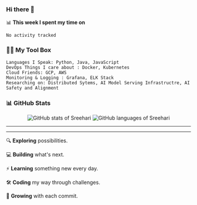 ### Hi there 👋

📊 __This week I spent my time on__
<!--START_SECTION:waka-->
```text
No activity tracked
```
<!--END_SECTION:waka-->

### 👨‍💻 My Tool Box
```
Languages I Speak: Python, Java, JavaScript
DevOps Things I care about : Docker, Kubernetes
Cloud Friends: GCP, AWS   
Monitoring & Logging : Grafana, ELK Stack
Researching on: Distributed Sytems, AI Model Serving Infrastructre, AI Safety and Alignment
```

### 📊 GitHub Stats

<p align="center">
  <img src="https://raw.githubusercontent.com/SREEHARI-M-S/github-stats-transparent/a040096dee7c51d27c619311f00a790d125f42a9/generated/overview.svg" alt="GitHub stats of Sreehari" /> 
  <img src="https://raw.githubusercontent.com/SREEHARI-M-S/github-stats-transparent/a040096dee7c51d27c619311f00a790d125f42a9/generated/languages.svg" alt="GitHub languages of Sreehari" />
</p>

---
---

🔍 **Exploring** possibilities.

💻 **Building** what's next.

⚡ **Learning** something new every day.

🛠️ **Coding** my way through challenges.

🌱 **Growing** with each commit.
